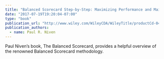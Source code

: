 ```yaml
---
title: "Balanced Scorecard Step-by-Step: Maximizing Performance and Maintaining Results, 2nd Edition"
date: "2017-07-19T19:20:04-07:00"
type: "book"
publication_url: "http://www.wiley.com/WileyCDA/WileyTitle/productCd-0471780499.html"
publication_authors:
  - name: Paul R. Niven
---
```

Paul Niven’s book, The Balanced Scorecard, provides a helpful overview of the renowned Balanced Scorecard methodology.
